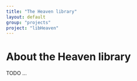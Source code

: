 ```yaml
---
title: "The Heaven library"
layout: default
group: "projects"
project: "libHeaven"
---
```


# About the Heaven library
TODO ...
